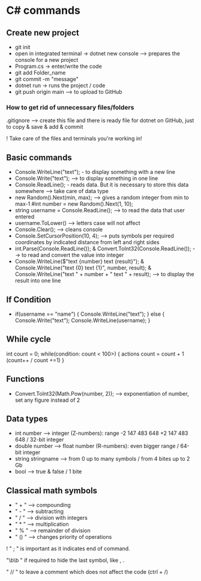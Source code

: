 # C# commands

## Create new project
- git init
- open in integrated terminal -> dotnet new console --> prepares the console for a new project
- Program.cs -> enter/write the code
- git add Folder_name
- git commit -m "message"
- dotnet run -> runs the project / code
- git push origin main --> to upload to GitHub

### How to get rid of unnecessary files/folders
.gitignore --> create this file and there is ready file for dotnet on GitHub, just to copy & save & add & commit

! Take care of the files and terminals you're working in!

## Basic commands
- Console.WriteLine("text"); - to display something with a new line
- Console.Write("text"); --> to display something in one line 
- Console.ReadLine(); - reads data. But it is necessary to store this data somewhere --> take care of data type
- new Random().Next(min, max); --> gives a random integer from min to max-1 #int number = new Random().Next(1, 10);
- string username = Console.ReadLine(); --> to read the data that user entered
- username.ToLower() --> letters case will not affect
- Console.Clear(); --> cleans console
- Console.SetCursorPosition(10, 4); --> puts symbols per required coordinates by indicated distance from left and right sides
- int.Parse(Console.ReadLine()); & Convert.ToInt32(Console.ReadLine()); --> to read and convert the value into integer
- Console.WriteLine($"text {number} text {result}"); & Console.WriteLine("text {0} text {1}", number, result); & Console.WriteLine("text " + number + " text " + result); --> to display the result into one line

## If Condition
- if(username == "name")
{
        Console.WriteLine("text");
}
else
{
    Console.Write("text");
    Console.WriteLine(username);
}

## While cycle
int count = 0;
while(condition: count < 100>)
{
    actions
    count = count + 1 (count++  /  count +=1)
}

## Functions
- Convert.ToInt32(Math.Pow(number, 2)); --> exponentiation of number, set any figure instead of 2

## Data types
- int number --> integer (Z-numbers): range -2 147 483 648 +2 147 483 648 / 32-bit integer
- double number --> float number (R-numbers): even bigger range / 64-bit integer
- string stringname --> from 0 up to many symbols / from 4 bites up to 2 Gb
- bool --> true & false / 1 bite

## Classical math symbols
- " + " --> compounding
- " - " --> subtracting
- " / " --> division with integers
- " * " --> multiplication
- " % " --> remainder of division
- " () " --> changes priority of operations


! " ; " is important as it indicates end of command.

"\b\b   " if required to hide the last symbol, like , .

" // " to leave a comment which does not affect the code (ctrl + /)

